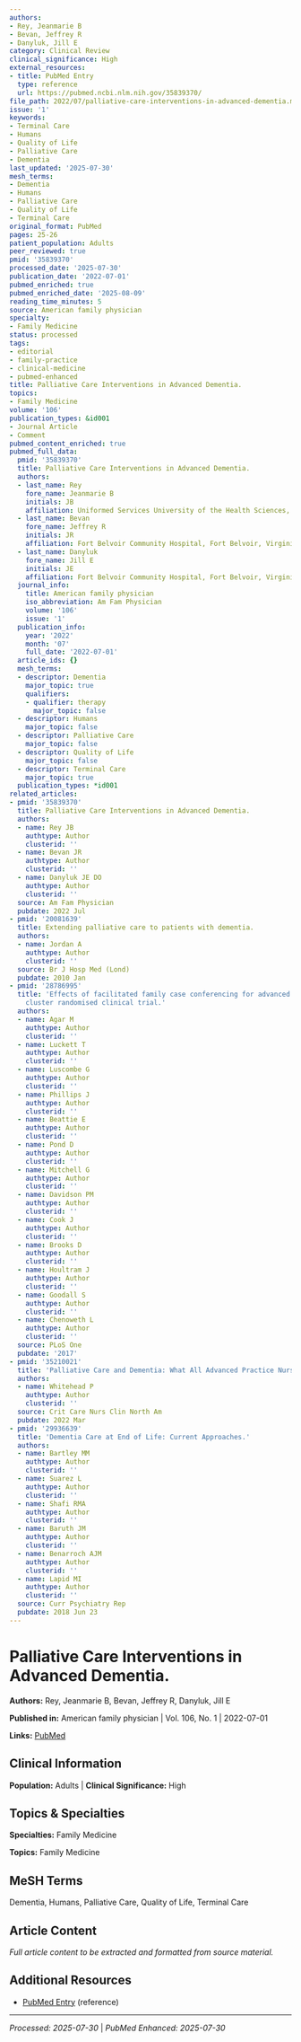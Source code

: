 ```yaml
---
authors:
- Rey, Jeanmarie B
- Bevan, Jeffrey R
- Danyluk, Jill E
category: Clinical Review
clinical_significance: High
external_resources:
- title: PubMed Entry
  type: reference
  url: https://pubmed.ncbi.nlm.nih.gov/35839370/
file_path: 2022/07/palliative-care-interventions-in-advanced-dementia.md
issue: '1'
keywords:
- Terminal Care
- Humans
- Quality of Life
- Palliative Care
- Dementia
last_updated: '2025-07-30'
mesh_terms:
- Dementia
- Humans
- Palliative Care
- Quality of Life
- Terminal Care
original_format: PubMed
pages: 25-26
patient_population: Adults
peer_reviewed: true
pmid: '35839370'
processed_date: '2025-07-30'
publication_date: '2022-07-01'
pubmed_enriched: true
pubmed_enriched_date: '2025-08-09'
reading_time_minutes: 5
source: American family physician
specialty:
- Family Medicine
status: processed
tags:
- editorial
- family-practice
- clinical-medicine
- pubmed-enhanced
title: Palliative Care Interventions in Advanced Dementia.
topics:
- Family Medicine
volume: '106'
publication_types: &id001
- Journal Article
- Comment
pubmed_content_enriched: true
pubmed_full_data:
  pmid: '35839370'
  title: Palliative Care Interventions in Advanced Dementia.
  authors:
  - last_name: Rey
    fore_name: Jeanmarie B
    initials: JB
    affiliation: Uniformed Services University of the Health Sciences, Bethesda, Maryland.
  - last_name: Bevan
    fore_name: Jeffrey R
    initials: JR
    affiliation: Fort Belvoir Community Hospital, Fort Belvoir, Virginia.
  - last_name: Danyluk
    fore_name: Jill E
    initials: JE
    affiliation: Fort Belvoir Community Hospital, Fort Belvoir, Virginia.
  journal_info:
    title: American family physician
    iso_abbreviation: Am Fam Physician
    volume: '106'
    issue: '1'
  publication_info:
    year: '2022'
    month: '07'
    full_date: '2022-07-01'
  article_ids: {}
  mesh_terms:
  - descriptor: Dementia
    major_topic: true
    qualifiers:
    - qualifier: therapy
      major_topic: false
  - descriptor: Humans
    major_topic: false
  - descriptor: Palliative Care
    major_topic: false
  - descriptor: Quality of Life
    major_topic: false
  - descriptor: Terminal Care
    major_topic: true
  publication_types: *id001
related_articles:
- pmid: '35839370'
  title: Palliative Care Interventions in Advanced Dementia.
  authors:
  - name: Rey JB
    authtype: Author
    clusterid: ''
  - name: Bevan JR
    authtype: Author
    clusterid: ''
  - name: Danyluk JE DO
    authtype: Author
    clusterid: ''
  source: Am Fam Physician
  pubdate: 2022 Jul
- pmid: '20081639'
  title: Extending palliative care to patients with dementia.
  authors:
  - name: Jordan A
    authtype: Author
    clusterid: ''
  source: Br J Hosp Med (Lond)
  pubdate: 2010 Jan
- pmid: '28786995'
  title: 'Effects of facilitated family case conferencing for advanced dementia: A
    cluster randomised clinical trial.'
  authors:
  - name: Agar M
    authtype: Author
    clusterid: ''
  - name: Luckett T
    authtype: Author
    clusterid: ''
  - name: Luscombe G
    authtype: Author
    clusterid: ''
  - name: Phillips J
    authtype: Author
    clusterid: ''
  - name: Beattie E
    authtype: Author
    clusterid: ''
  - name: Pond D
    authtype: Author
    clusterid: ''
  - name: Mitchell G
    authtype: Author
    clusterid: ''
  - name: Davidson PM
    authtype: Author
    clusterid: ''
  - name: Cook J
    authtype: Author
    clusterid: ''
  - name: Brooks D
    authtype: Author
    clusterid: ''
  - name: Houltram J
    authtype: Author
    clusterid: ''
  - name: Goodall S
    authtype: Author
    clusterid: ''
  - name: Chenoweth L
    authtype: Author
    clusterid: ''
  source: PLoS One
  pubdate: '2017'
- pmid: '35210021'
  title: 'Palliative Care and Dementia: What All Advanced Practice Nurses Should Know.'
  authors:
  - name: Whitehead P
    authtype: Author
    clusterid: ''
  source: Crit Care Nurs Clin North Am
  pubdate: 2022 Mar
- pmid: '29936639'
  title: 'Dementia Care at End of Life: Current Approaches.'
  authors:
  - name: Bartley MM
    authtype: Author
    clusterid: ''
  - name: Suarez L
    authtype: Author
    clusterid: ''
  - name: Shafi RMA
    authtype: Author
    clusterid: ''
  - name: Baruth JM
    authtype: Author
    clusterid: ''
  - name: Benarroch AJM
    authtype: Author
    clusterid: ''
  - name: Lapid MI
    authtype: Author
    clusterid: ''
  source: Curr Psychiatry Rep
  pubdate: 2018 Jun 23
---
```


# Palliative Care Interventions in Advanced Dementia.

**Authors:** Rey, Jeanmarie B, Bevan, Jeffrey R, Danyluk, Jill E

**Published in:** American family physician | Vol. 106, No. 1 | 2022-07-01

**Links:** [PubMed](https://pubmed.ncbi.nlm.nih.gov/35839370/)

## Clinical Information

**Population:** Adults | **Clinical Significance:** High

## Topics & Specialties

**Specialties:** Family Medicine

**Topics:** Family Medicine

## MeSH Terms

Dementia, Humans, Palliative Care, Quality of Life, Terminal Care

## Article Content

*Full article content to be extracted and formatted from source material.*

## Additional Resources

- [PubMed Entry](https://pubmed.ncbi.nlm.nih.gov/35839370/) (reference)

---

*Processed: 2025-07-30* | *PubMed Enhanced: 2025-07-30*
